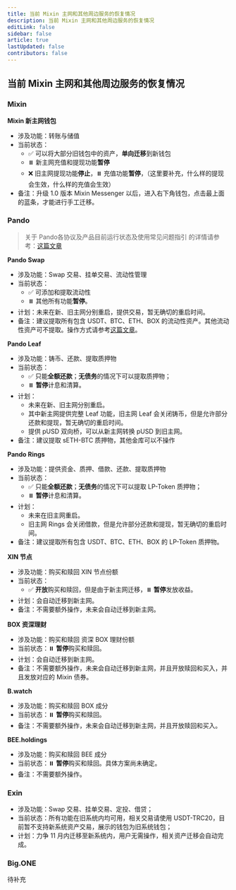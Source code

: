 ```yaml
---
title: 当前 Mixin 主网和其他周边服务的恢复情况
description: 当前 Mixin 主网和其他周边服务的恢复情况
editLink: false
sidebar: false
article: true
lastUpdated: false
contributors: false
---
```


## 当前 Mixin 主网和其他周边服务的恢复情况

### Mixin 

**Mixin 新主网钱包**

- 涉及功能：转账与储值
- 当前状态：
  - ✅ 可以将大部分旧钱包中的资产，**单向迁移**到新钱包
  - ⏸️ 新主网充值和提现功能**暂停**
  - ❌ 旧主网提现功能**停止**，⏸️ 充值功能**暂停**，（这里要补充，什么样的提现会生效，什么样的充值会生效）
- 备注：升级 1.0 版本 Mixin Messenger 以后，进入右下角钱包，点击最上面的蓝条，才能进行手工迁移。

### Pando

> 关于 Pando各协议及产品目前运行状态及使用常见问题指引 的详情请参考：[这篇文章](https://quill.im/39204791/53e5f9e6-76d8-46bd-b276-650e852ea5c3)

**Pando Swap**

- 涉及功能：Swap 交易、挂单交易、流动性管理
- 当前状态：
  - ✅ 可添加和提取流动性
  - ⏸️ 其他所有功能**暂停**。
- 计划：未来在新、旧主网分别重启，提供交易，暂无确切的重启时间。
- 备注：建议提取所有包含 USDT、BTC、ETH、BOX 的流动性资产。其他流动性资产可不提取。操作方式请参考[这篇文章](https://quill.im/39204791/53e5f9e6-76d8-46bd-b276-650e852ea5c3)。

**Pando Leaf**

- 涉及功能：铸币、还款、提取质押物
- 当前状态：
  - ✅ 只能**全额还款**；**无债务**的情况下可以提取质押物；
  - ⏸️ **暂停**计息和清算。
- 计划：
  - 未来在新、旧主网分别重启。
  - 其中新主网提供完整 Leaf 功能，旧主网 Leaf 会关闭铸币，但是允许部分还款和提现，暂无确切的重启时间。
  - 提供 pUSD 双向桥，可以从新主网转换 pUSD 到旧主网。
- 备注：建议提取 sETH-BTC 质押物，其他金库可以不操作

**Pando Rings**

- 涉及功能：提供资金、质押、借款、还款、提取质押物
- 当前状态：
  - ✅ 只能**全额还款**；**无债务**的情况下可以提取 LP-Token 质押物；
  - ⏸️ **暂停**计息和清算。
- 计划：
  - 未来在旧主网重启。
  - 旧主网 Rings 会关闭借款，但是允许部分还款和提现，暂无确切的重启时间。
- 备注：建议提取所有包含 USDT、BTC、ETH、BOX 的 LP-Token 质押物。

**XIN 节点**

- 涉及功能：购买和赎回 XIN 节点份额
- 当前状态：
  - ✅ **开放**购买和赎回，但是由于新主网迁移，⏸️ **暂停**发放收益。
- 计划：会自动迁移到新主网。
- 备注：不需要额外操作，未来会自动迁移到新主网。

**BOX 资深理财**

- 涉及功能：购买和赎回 资深 BOX 理财份额
- 当前状态：⏸️ **暂停**购买和赎回。
- 计划：会自动迁移到新主网。
- 备注：不需要额外操作，未来会自动迁移到新主网，并且开放赎回和买入，并且发放对应的 Mixin 债券。

**B.watch**

- 涉及功能：购买和赎回 BOX 成分
- 当前状态：⏸️ **暂停**购买和赎回。
- 备注：不需要额外操作，未来会自动迁移到新主网，并且开放赎回和买入。

**BEE.holdings**

- 涉及功能：购买和赎回 BEE 成分
- 当前状态：⏸️ **暂停**购买和赎回。具体方案尚未确定。
- 备注：不需要额外操作。

### Exin 

- 涉及功能：Swap 交易、挂单交易、定投、借贷；
- 当前状态：所有功能在旧系统内均可用，相关交易请使用 USDT-TRC20，目前暂不支持新系统资产交易，展示的钱包为旧系统钱包；
- 计划：力争 11 月内迁移至新系统内，用户无需操作，相关资产迁移会自动完成。

### Big.ONE

待补充

